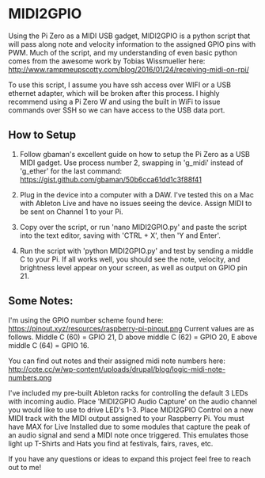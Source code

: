 # MIDI2GPIO

Using the Pi Zero as a MIDI USB gadget, MIDI2GPIO is a python script that will pass along note and velocity information to the assigned GPIO pins with PWM. Much of the script, and my understanding of even basic python comes from the awesome work by Tobias Wissmueller here: http://www.rampmeupscotty.com/blog/2016/01/24/receiving-midi-on-rpi/

To use this script, I assume you have ssh access over WIFI or a USB ethernet adapter, which will be broken after this process. I highly recommend using a Pi Zero W and using the built in WiFi to issue commands over SSH so we can have access to the USB data port.

## How to Setup

1. Follow gbaman's excellent guide on how to setup the Pi Zero as a USB MIDI gadget. Use process number 2, swapping in 'g_midi' instead of 'g_ether' for the last command: https://gist.github.com/gbaman/50b6cca61dd1c3f88f41

2. Plug in the device into a computer with a DAW. I've tested this on a Mac with Ableton Live and have no issues seeing the device. Assign MIDI to be sent on Channel 1 to your Pi.

3. Copy over the script, or run 'nano MIDI2GPIO.py' and paste the script into the text editor, saving with 'CTRL + X', then 'Y and Enter'.

4. Run the script with 'python MIDI2GPIO.py' and test by sending a middle C to your Pi. If all works well, you should see the note, velocity, and brightness level appear on your screen, as well as output on GPIO pin 21.

## Some Notes:

I'm using the GPIO number scheme found here: https://pinout.xyz/resources/raspberry-pi-pinout.png
Current values are as follows. Middle C (60) = GPIO 21, D above middle C (62) = GPIO 20, E above middle C (64) = GPIO 16.

You can find out notes and their assigned midi note numbers here: http://cote.cc/w/wp-content/uploads/drupal/blog/logic-midi-note-numbers.png

I've included my pre-built Ableton racks for controlling the default 3 LEDs with incoming audio. Place 'MIDI2GPIO Audio Capture' on the audio channel you would like to use to drive LED's 1-3. Place MIDI2GPIO Control on a new MIDI track with the MIDI output assigned to your Raspberry Pi. You must have MAX for Live Installed due to some modules that capture the peak of an audio signal and send a MIDI note once triggered. This emulates those light up T-Shirts and Hats you find at festivals, fairs, raves, etc.

If you have any questions or ideas to expand this project feel free to reach out to me!
